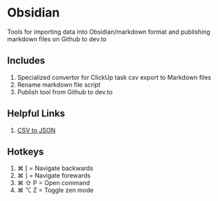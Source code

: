 # Obsidian

Tools for importing data into Obsidian/markdown format and publishing markdown files on Github to dev.to

## Includes
1. Specialized convertor for ClickUp task csv export to Markdown files
2. Rename markdown file script
3. Publish tool from Github to dev.to

## Helpful Links
1. [CSV to JSON](https://csvjson.com/csv2json)

## Hotkeys
1. ⌘ [ = Navigate backwards
2. ⌘ ] = Navigate forewards
3. ⌘ ⇧ P = Open command
4. ⌘ ⌥ Z = Toggle zen mode